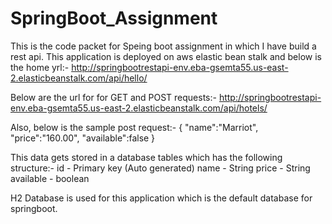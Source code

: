# SpringBoot_Assignment
This is the code packet for Speing boot assignment in which I have build a rest api.
This application is deployed on aws elastic bean stalk and below is the home yrl:-
http://springbootrestapi-env.eba-gsemta55.us-east-2.elasticbeanstalk.com/api/hello/

Below are the url for for GET and POST requests:-
http://springbootrestapi-env.eba-gsemta55.us-east-2.elasticbeanstalk.com/api/hotels/

Also, below is the sample post request:-
{
	"name":"Marriot",
	"price":"160.00",
	"available":false
}

This data gets stored in a database tables which has the following structure:-
id - Primary key (Auto generated)
name - String
price - String
available - boolean

H2 Database is used for this application which is the default database for springboot.
